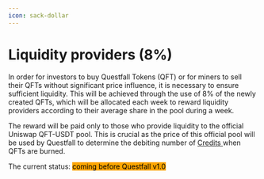 ```yaml
---
icon: sack-dollar
---
```


# Liquidity providers (8%)

In order for investors to buy Questfall Tokens (QFT) or for miners to sell their QFTs without significant price influence, it is necessary to ensure sufficient liquidity. This will be achieved through the use of 8% of the newly created QFTs, which will be allocated each week to reward liquidity providers according to their average share in the pool during a week.

The reward will be paid only to those who provide liquidity to the official Uniswap QFT-USDT pool. This is crucial as the price of this official pool will be used by Questfall to determine the debiting number of [Credits ](broken-reference)when QFTs are burned.





The current status: <mark style="background-color:orange;">coming before Questfall v1.0</mark>&#x20;
